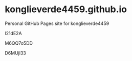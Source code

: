 # konglieverde4459.github.io
Personal GitHub Pages site for konglieverde4459




































l21dE2A


M6QQ7o5DD

D6MUjl33
